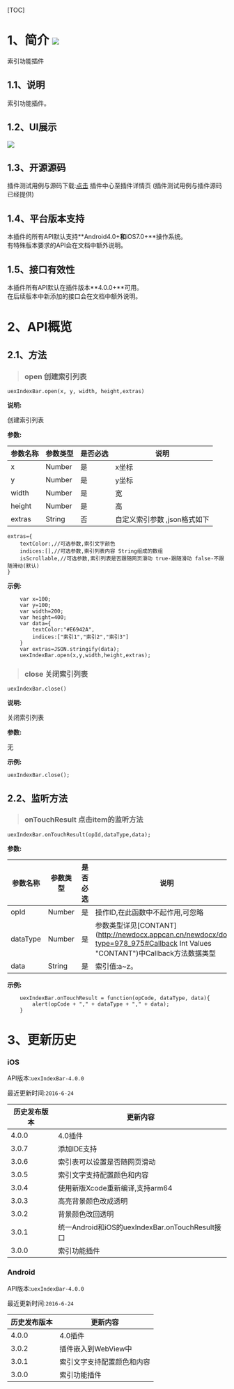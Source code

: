 [TOC]
# 1、简介 [![](http://appcan-download.oss-cn-beijing.aliyuncs.com/%E5%85%AC%E6%B5%8B%2Fgf.png)]()
索引功能插件
## 1.1、说明
索引功能插件。
## 1.2、UI展示
 ![](http://newdocx.appcan.cn/docximg/142421n2015e6u16t.jpg)

## 1.3、开源源码
插件测试用例与源码下载:[点击](http://plugin.appcan.cn/details.html?id=175_index) 插件中心至插件详情页 (插件测试用例与插件源码已经提供)

## 1.4、平台版本支持
本插件的所有API默认支持**Android4.0+**和**iOS7.0+**操作系统。  
有特殊版本要求的API会在文档中额外说明。  

## 1.5、接口有效性
本插件所有API默认在插件版本**4.0.0+**可用。  
在后续版本中新添加的接口会在文档中额外说明。
# 2、API概览

## 2.1、方法

> ### open 创建索引列表

`uexIndexBar.open(x, y, width, height,extras)`

**说明:**

创建索引列表

**参数:**


|  参数名称 | 参数类型  | 是否必选  |  说明 |
| ----- | ----- | ----- | ----- |
| x | Number | 是 | x坐标 |
| y | Number | 是 | y坐标 |
| width | Number | 是 | 宽 |
| height | Number | 是 | 高 |
| extras | String | 否 | 自定义索引参数 ,json格式如下 |

```
extras={
    textColor:,//可选参数,索引文字颜色
    indices:[],//可选参数,索引列表内容 String组成的数组
    isScrollable,//可选参数,索引列表是否跟随网页滑动 true-跟随滑动 false-不跟随滑动(默认)
}
```

**示例:**

```
    var x=100;
    var y=100;
    var width=200;
    var height=400;
    var data={
        textColor:"#E6942A",
        indices:["索引1","索引2","索引3"]
    }
    var extras=JSON.stringify(data);
    uexIndexBar.open(x,y,width,height,extras);
```


> ### close 关闭索引列表

`uexIndexBar.close()`

**说明:**

关闭索引列表

**参数:**

无

**示例:**

```
uexIndexBar.close();
```

## 2.2、监听方法

> ### onTouchResult 点击item的监听方法

`uexIndexBar.onTouchResult(opId,dataType,data);`

**参数:**


|  参数名称 | 参数类型  | 是否必选  |  说明 |
| ----- | ----- | ----- | ----- |
| opId| Number| 是 | 操作ID,在此函数中不起作用,可忽略 |
| dataType|Number | 是 | 参数类型详见[CONTANT](http://newdocx.appcan.cn/newdocx/docx?type=978_975#Callback Int Values "CONTANT")中Callback方法数据类型 |
| data|String | 是 | 索引值:a~z。|

**示例:**

```
    uexIndexBar.onTouchResult = function(opCode, dataType, data){
        alert(opCode + "," + dataType + "," + data);
    }
```

# 3、更新历史

### iOS

API版本:`uexIndexBar-4.0.0`

最近更新时间:`2016-6-24`

| 历史发布版本 | 更新内容 |
| ----- | ----- |
| 4.0.0 | 4.0插件 |
| 3.0.7 | 添加IDE支持 |
| 3.0.6 | 索引表可以设置是否随网页滑动 |
| 3.0.5 | 索引文字支持配置颜色和内容 |
| 3.0.4 | 使用新版Xcode重新编译,支持arm64 |
| 3.0.3 | 高亮背景颜色改成透明 |
| 3.0.2 | 背景颜色改回透明 |
| 3.0.1 | 统一Android和iOS的uexIndexBar.onTouchResult接口 |
| 3.0.0 | 索引功能插件 |

### Android

API版本:`uexIndexBar-4.0.0`

最近更新时间:`2016-6-24`

| 历史发布版本 | 更新内容 |
| ----- | ----- |
| 4.0.0 | 4.0插件 |
| 3.0.2 | 插件嵌入到WebView中 |
| 3.0.1 | 索引文字支持配置颜色和内容 |
| 3.0.0 | 索引功能插件 |
